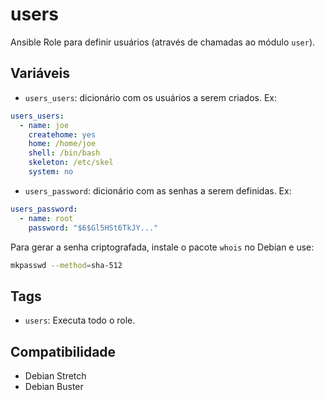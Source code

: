 # users

Ansible Role para definir usuários (através de chamadas ao módulo `user`).

## Variáveis

- `users_users`: dicionário com os usuários a serem criados. Ex:

```yaml
users_users:
  - name: joe
    createhome: yes
    home: /home/joe
    shell: /bin/bash
    skeleton: /etc/skel
    system: no
```

- `users_password`: dicionário com as senhas a serem definidas. Ex:

```yaml
users_password:
  - name: root
    password: "$6$Gl5HSt6TkJY..."
```

Para gerar a senha criptografada, instale o pacote `whois` no Debian e use:

```bash
mkpasswd --method=sha-512
```

## Tags

- `users`: Executa todo o role.

## Compatibilidade

- Debian Stretch
- Debian Buster
